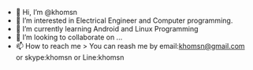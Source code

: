 - 👋 Hi, I’m @khomsn
- 👀 I’m interested in Electrical Engineer and Computer programming.
- 🌱 I’m currently learning Android and Linux Programming
- 💞️ I’m looking to collaborate on ...
- 📫 How to reach me > You can reash me by email:khomsn@gmail.com or skype:khomsn or Line:khomsn

<!---
khomsn/khomsn is a ✨ special ✨ repository because its `README.md` (this file) appears on your GitHub profile.
You can click the Preview link to take a look at your changes.
--->
